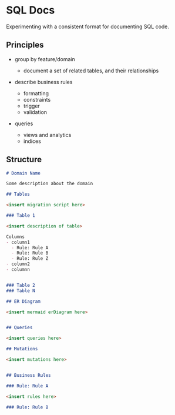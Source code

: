 # SQL Docs

Experimenting with a consistent format for documenting SQL code.

## Principles

- group by feature/domain
  - document a set of related tables, and their relationships
- describe business rules
  - formatting
  - constraints
  - trigger
  - validation

- queries
  - views and analytics
  - indices

## Structure


```markdown
# Domain Name

Some description about the domain

## Tables

<insert migration script here>

### Table 1

<insert description of table>

Columns
- column1
  - Rule: Rule A
  - Rule: Rule B
  - Rule: Rule Z
- column2
- columnn


### Table 2
### Table N

## ER Diagram

<insert mermaid erDiagram here>


## Queries

<insert queries here>

## Mutations

<insert mutations here>


## Business Rules

### Rule: Rule A

<insert rules here>

### Rule: Rule B
```
